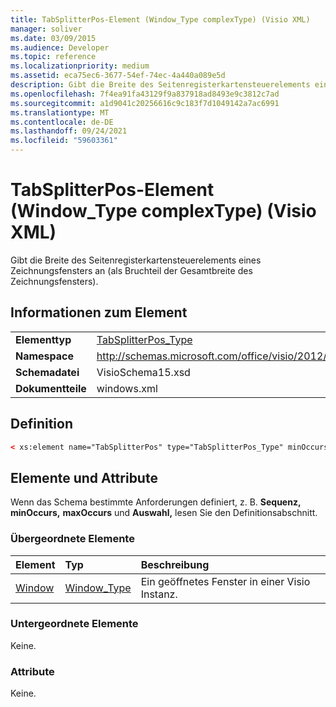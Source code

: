 ```yaml
---
title: TabSplitterPos-Element (Window_Type complexType) (Visio XML)
manager: soliver
ms.date: 03/09/2015
ms.audience: Developer
ms.topic: reference
ms.localizationpriority: medium
ms.assetid: eca75ec6-3677-54ef-74ec-4a440a089e5d
description: Gibt die Breite des Seitenregisterkartensteuerelements eines Zeichnungsfensters an (als Bruchteil der Gesamtbreite des Zeichnungsfensters).
ms.openlocfilehash: 7f4ea91fa43129f9a837918ad8493e9c3812c7ad
ms.sourcegitcommit: a1d9041c20256616c9c183f7d1049142a7ac6991
ms.translationtype: MT
ms.contentlocale: de-DE
ms.lasthandoff: 09/24/2021
ms.locfileid: "59603361"
---
```

# <a name="tabsplitterpos-element-window_type-complextype-visio-xml"></a>TabSplitterPos-Element (Window_Type complexType) (Visio XML)

Gibt die Breite des Seitenregisterkartensteuerelements eines Zeichnungsfensters an (als Bruchteil der Gesamtbreite des Zeichnungsfensters).
  
## <a name="element-information"></a>Informationen zum Element

|||
|:-----|:-----|
|**Elementtyp** <br/> |[TabSplitterPos_Type](tabsplitterpos_type-complextypevisio-xml.md) <br/> |
|**Namespace** <br/> |http://schemas.microsoft.com/office/visio/2012/main  <br/> |
|**Schemadatei** <br/> |VisioSchema15.xsd  <br/> |
|**Dokumentteile** <br/> |windows.xml  <br/> |
   
## <a name="definition"></a>Definition

```XML
< xs:element name="TabSplitterPos" type="TabSplitterPos_Type" minOccurs="0" maxOccurs="1" ></xs:element>
```

## <a name="elements-and-attributes"></a>Elemente und Attribute

Wenn das Schema bestimmte Anforderungen definiert, z. B. **Sequenz,** **minOccurs,** **maxOccurs** und **Auswahl,** lesen Sie den Definitionsabschnitt. 
  
### <a name="parent-elements"></a>Übergeordnete Elemente

|**Element**|**Typ**|**Beschreibung**|
|:-----|:-----|:-----|
|[Window](window-element-windows_type-complextypevisio-xml.md) <br/> |[Window_Type](window_type-complextypevisio-xml.md) <br/> |Ein geöffnetes Fenster in einer Visio Instanz.  <br/> |
   
### <a name="child-elements"></a>Untergeordnete Elemente

Keine.
  
### <a name="attributes"></a>Attribute

Keine.
  

